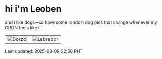 # hi i'm Leoben

and i like dogs—so have some random dog pics that change whenever my CRON feels like it

|  |  |
|--------|----------|
| ![Borzoi](https://random-dog-vercel.vercel.app/api/random-borzoi?v=1754751048) | ![Labrador](https://random-dog-vercel.vercel.app/api/random-labrador?v=1754751048) |

Last updated: 2025-08-09 22:50 PHT
